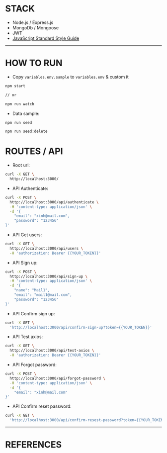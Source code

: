 # STACK

- Node.js / Express.js
- MongoDb / Mongoose
- JWT
- [JavaScript Standard Style Guide](https://standardjs.com/)

---
# HOW TO RUN

- Copy `variables.env.sample` to `variables.env` & custom it

```bash
npm start

// or

npm run watch
```

- Data sample:
```bash
npm run seed

npm run seed:delete
```

# ROUTES / API
-  Root url:
```bash
curl -X GET \
  http://localhost:3000/
```

- API Authenticate:
```bash
curl -X POST \
  http://localhost:3000/api/authenticate \
  -H 'content-type: application/json' \
  -d '{
	"email": "xinh@mail.com",
	"password": "123456"
}'
```

- API Get users:
```bash
curl -X GET \
  http://localhost:3000/api/users \
  -H 'authorization: Bearer {{YOUR_TOKEN}}'
```

- API Sign up:
```bash
curl -X POST \
  http://localhost:3000/api/sign-up \
  -H 'content-type: application/json' \
  -d '{
	"name": "Mail1",
	"email": "mail1@mail.com",
	"password": "123456"
}'
```

- API Confirm sign up:
```bash
curl -X GET \
  'http://localhost:3000/api/confirm-sign-up?token={{YOUR_TOKEN}}'
```

- API Test axios:
```bash
curl -X GET \
  http://localhost:3000/api/test-axios \
  -H 'authorization: Bearer {{YOUR_TOKEN}}'
```

- API Forgot password:
```bash
curl -X POST \
  http://localhost:3000/api/forgot-password \
  -H 'content-type: application/json' \
  -d '{
	"email": "xinh@mail.com"
}'
```

- API Confirm reset password:
```bash
curl -X GET \
  'http://localhost:3000/api/confirm-resest-password?token={{YOUR_TOKEN}}'
```

---
# REFERENCES
